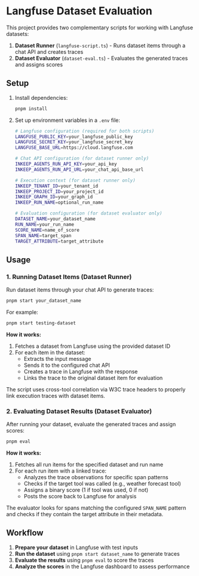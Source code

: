 # Langfuse Dataset Evaluation

This project provides two complementary scripts for working with Langfuse datasets:

1. **Dataset Runner** (`langfuse-script.ts`) - Runs dataset items through a chat API and creates traces
2. **Dataset Evaluator** (`dataset-eval.ts`) - Evaluates the generated traces and assigns scores

## Setup

1. Install dependencies:
   ```bash
   pnpm install
   ```

2. Set up environment variables in a `.env` file:
   ```bash
   # Langfuse configuration (required for both scripts)
   LANGFUSE_PUBLIC_KEY=your_langfuse_public_key
   LANGFUSE_SECRET_KEY=your_langfuse_secret_key
   LANGFUSE_BASE_URL=https://cloud.langfuse.com

   # Chat API configuration (for dataset runner only)
   INKEEP_AGENTS_RUN_API_KEY=your_api_key
   INKEEP_AGENTS_RUN_API_URL=your_chat_api_base_url

   # Execution context (for dataset runner only)
   INKEEP_TENANT_ID=your_tenant_id
   INKEEP_PROJECT_ID=your_project_id
   INKEEP_GRAPH_ID=your_graph_id
   INKEEP_RUN_NAME=optional_run_name

   # Evaluation configuration (for dataset evaluator only)
   DATASET_NAME=your_dataset_name
   RUN_NAME=your_run_name
   SCORE_NAME=name_of_score
   SPAN_NAME=target_span
   TARGET_ATTRIBUTE=target_attribute
   ```

## Usage

### 1. Running Dataset Items (Dataset Runner)

Run dataset items through your chat API to generate traces:

```bash
pnpm start your_dataset_name
```

For example:
```bash
pnpm start testing-dataset
```

**How it works:**
1. Fetches a dataset from Langfuse using the provided dataset ID
2. For each item in the dataset:
   - Extracts the input message
   - Sends it to the configured chat API
   - Creates a trace in Langfuse with the response
   - Links the trace to the original dataset item for evaluation

The script uses cross-tool correlation via W3C trace headers to properly link execution traces with dataset items.

### 2. Evaluating Dataset Results (Dataset Evaluator)

After running your dataset, evaluate the generated traces and assign scores:

```bash
pnpm eval
```

**How it works:**
1. Fetches all run items for the specified dataset and run name
2. For each run item with a linked trace:
   - Analyzes the trace observations for specific span patterns
   - Checks if the target tool was called (e.g., weather forecast tool)
   - Assigns a binary score (1 if tool was used, 0 if not)
   - Posts the score back to Langfuse for analysis

The evaluator looks for spans matching the configured `SPAN_NAME` pattern and checks if they contain the target attribute in their metadata.

## Workflow

1. **Prepare your dataset** in Langfuse with test inputs
2. **Run the dataset** using `pnpm start dataset_name` to generate traces
3. **Evaluate the results** using `pnpm eval` to score the traces
4. **Analyze the scores** in the Langfuse dashboard to assess performance
